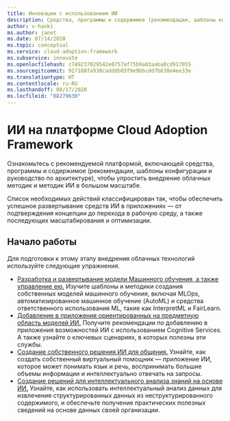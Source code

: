 ```yaml
---
title: Инновации с использованием ИИ
description: Средства, программы и содержимое (рекомендации, шаблоны конфигурации и руководство по архитектуре), которые упрощают внедрение облачных методик и методик ИИ в большом масштабе.
author: v-hanki
ms.author: janet
ms.date: 07/14/2020
ms.topic: conceptual
ms.service: cloud-adoption-framework
ms.subservice: innovate
ms.openlocfilehash: c749237029542e8757af75b9a83aaba8cd917055
ms.sourcegitcommit: 917188fa930cadddb03f9e9bbcdd7b630e4ee33e
ms.translationtype: HT
ms.contentlocale: ru-RU
ms.lasthandoff: 08/17/2020
ms.locfileid: "88279630"
---
```

<!-- docsTest:ignore InterpretML FairLearn -->

# <a name="ai-in-the-cloud-adoption-framework"></a>ИИ на платформе Cloud Adoption Framework

Ознакомьтесь с рекомендуемой платформой, включающей средства, программы и содержимое (рекомендации, шаблоны конфигурации и руководство по архитектуре), чтобы упростить внедрение облачных методик и методик ИИ в большом масштабе.

Список необходимых действий классифицирован так, чтобы обеспечить успешное развертывание средств ИИ в приложениях — от подтверждения концепции до перехода в рабочую среду, а также последующих масштабирования и оптимизации.

## <a name="get-started"></a>Начало работы

Для подготовки к этому этапу внедрения облачных технологий используйте следующие упражнения.

<!-- markdownlint-disable MD033 -->

- [Разработка и развертывание модели Машинного обучения, а также управление ею.](https://azure.microsoft.com/overview/ai-platform/dev-resources/) Изучите шаблоны и методики создания собственных моделей машинного обучения, включая MLOps, автоматизированное машинное обучение (AutoML) и средства ответственного использования ML, такие как InterpretML и FairLearn.
- [Добавление в приложения ориентированных на предметную область моделей ИИ.](https://www.oreilly.com/library/view/building-intelligent-apps/9781492058632/) Получите рекомендации по добавлению в приложения возможностей ИИ с использованием Cognitive Services. А также узнайте о ключевых сценариях, в которых полезны эти службы.
- [Создание собственного решения ИИ для общения.](https://www.oreilly.com/library/view/a-developers-guide/9781492080619/) Узнайте, как создать собственный виртуальный помощник — приложение ИИ, которое может понимать язык и речь, воспринимать большие объемы информации и интеллектуально отвечать на запросы.
- [Создание решений для интеллектуального анализа знаний на основе ИИ.](https://azure.microsoft.com/resources/a-developers-guide-to-building-ai-driven-knowledge-mining-solutions/) Узнайте, как использовать интеллектуальный анализ данных для извлечения структурированных данных из неструктурированного содержимого, и обеспечьте получение практических полезных сведений на основе данных своей организации.
